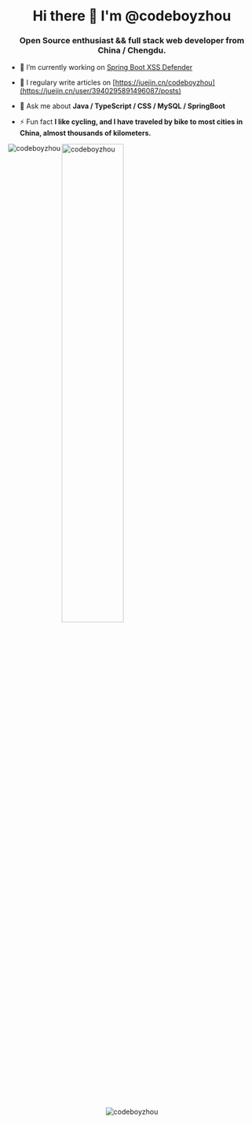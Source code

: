 <h1 align="center">Hi there 👋 I'm @codeboyzhou</h1>
<h3 align="center">Open Source enthusiast && full stack web developer from China / Chengdu.</h3>

- 🔭&nbsp;I’m currently working on [Spring Boot XSS Defender](https://github.com/codeboyzhou/spring-boot-xss-defender)

- 📝&nbsp;I regulary write articles on [https://juejin.cn/codeboyzhou](https://juejin.cn/user/3940295891496087/posts)

- 💬&nbsp;Ask me about **Java / TypeScript / CSS / MySQL / SpringBoot**

- ⚡&nbsp;Fun fact **I like cycling, and I have traveled by bike to most cities in China, almost thousands of kilometers.**

<!-- most used languages -->
<p>
  <img align="left" src="https://github-readme-stats.vercel.app/api/top-langs/?username=codeboyzhou&layout=compact&hide=html" alt="codeboyzhou"/>
</p>

<!-- github stats -->
<p>
  <img align="center" src="https://github-readme-stats.vercel.app/api?username=codeboyzhou&show_icons=true&count_private=true" alt="codeboyzhou" width="50%"/>
</p>

<!-- profile views -->
<p align="center">
  <img align="center" src="https://komarev.com/ghpvc/?username=codeboyzhou" alt="codeboyzhou"/>
</p>

<!--

Here are some ideas to get you started:

- 🔭 I’m currently working on ...
- 🌱 I’m currently learning ...
- 👯 I’m looking to collaborate on ...
- 🤔 I’m looking for help with ...
- 💬 Ask me about ...
- 📫 How to reach me: ...
- 😄 Pronouns: ...
- ⚡ Fun fact: ...

-->
